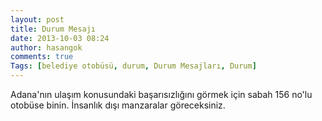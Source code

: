 ```yaml
---
layout: post
title: Durum Mesajı
date: 2013-10-03 08:24
author: hasangok
comments: true
Tags: [belediye otobüsü, durum, Durum Mesajları, Durum]
---
```

Adana'nın ulaşım konusundaki başarısızlığını görmek için sabah 156 no'lu otobüse binin. İnsanlık dışı manzaralar göreceksiniz.
